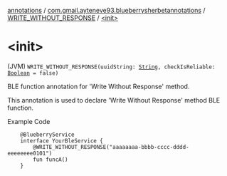 [annotations](../../index.md) / [com.gmail.ayteneve93.blueberrysherbetannotations](../index.md) / [WRITE_WITHOUT_RESPONSE](index.md) / [&lt;init&gt;](./-init-.md)

# &lt;init&gt;

(JVM) `WRITE_WITHOUT_RESPONSE(uuidString: `[`String`](https://kotlinlang.org/api/latest/jvm/stdlib/kotlin/-string/index.html)`, checkIsReliable: `[`Boolean`](https://kotlinlang.org/api/latest/jvm/stdlib/kotlin/-boolean/index.html)` = false)`

BLE function annotation for 'Write Without Response' method.

This annotation is used to declare 'Write Without Response' method BLE function.

Example Code

```
    @BlueberryService
    interface YourBleService {
        @WRITE_WITHOUT_RESPONSE("aaaaaaaa-bbbb-cccc-dddd-eeeeeeee0101")
        fun funcA()
    }
```

